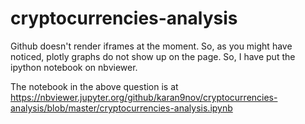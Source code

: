 # cryptocurrencies-analysis

Github doesn't render iframes at the moment. So, as you might have noticed, plotly graphs do not show up on the page. So, I have put the ipython notebook on nbviewer. 

The notebook in the above question is at 
https://nbviewer.jupyter.org/github/karan9nov/cryptocurrencies-analysis/blob/master/cryptocurrencies-analysis.ipynb

